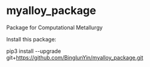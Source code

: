 # myalloy_package

Package for Computational Metallurgy


Install this package:

pip3 install --upgrade git+https://github.com/BinglunYin/myalloy_package.git


